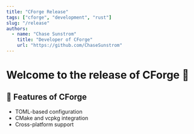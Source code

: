 ```yaml
---
title: "CForge Release"
tags: ["cforge", "development", "rust"]
slug: "/release"
authors:
  - name: "Chase Sunstrom"
    title: "Developer of CForge"
    url: "https://github.com/ChaseSunstrom"
---
```


# Welcome to the release of CForge 🚀

## 📌 Features of CForge

- TOML-based configuration
- CMake and vcpkg integration
- Cross-platform support
